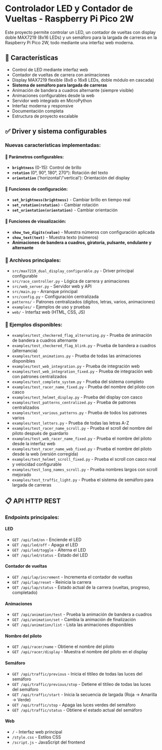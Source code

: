 # Controlador LED y Contador de Vueltas - Raspberry Pi Pico 2W

Este proyecto permite controlar un LED, un contador de vueltas con display doble MAX7219 (8x16 LEDs) y un semáforo para la largada de carreras en la Raspberry Pi Pico 2W, todo mediante una interfaz web moderna.

## 🚀 Características

- Control de LED mediante interfaz web
- Contador de vueltas de carrera con animaciones
- Display MAX7219 flexible (8x8 o 16x8 LEDs, doble módulo en cascada)
- **Sistema de semáforo para largada de carreras**
- Animación de bandera a cuadros alternante (siempre visible)
- Animaciones configurables desde la web
- Servidor web integrado en MicroPython
- Interfaz moderna y responsive
- Documentación completa
- Estructura de proyecto escalable

## ✅ Driver y sistema configurables

### **Nuevas características implementadas:**

#### **🔧 Parámetros configurables:**
- **`brightness`** (0-15): Control de brillo
- **`rotation`** (0°, 90°, 180°, 270°): Rotación del texto
- **`orientation`** ('horizontal'/'vertical'): Orientación del display

#### **🔄 Funciones de configuración:**
- **`set_brightness(brightness)`** - Cambiar brillo en tiempo real
- **`set_rotation(rotation)`** - Cambiar rotación
- **`set_orientation(orientation)`** - Cambiar orientación

#### **📱 Funciones de visualización:**
- **`show_two_digits(value)`** - Muestra números con configuración aplicada
- **`show_text(text)`** - Muestra texto (números)
- **Animaciones de bandera a cuadros, giratoria, pulsante, ondulante y alternante**

### **📁 Archivos principales:**

- `src/max7219_dual_display_configurable.py` - Driver principal configurable
- `src/race_controller.py` - Lógica de carrera y animaciones
- `src/web_server.py` - Servidor web y API
- `src/main.py` - Arranque principal
- `src/config.py` - Configuración centralizada
- `patterns/` - Patrones centralizados (dígitos, letras, varios, animaciones)
- `examples/` - Ejemplos de uso y pruebas
- `web/` - Interfaz web (HTML, CSS, JS)

### **🧪 Ejemplos disponibles:**

- `examples/test_checkered_flag_alternating.py` - Prueba de animación de bandera a cuadros alternante
- `examples/test_checkered_flag_blink.py` - Prueba de bandera a cuadros (alternancia)
- `examples/test_animations.py` - Prueba de todas las animaciones disponibles
- `examples/test_web_integration.py` - Prueba de integración web
- `examples/test_web_integration_fixed.py` - Prueba de integración web con patrones centralizados
- `examples/test_complete_system.py` - Prueba del sistema completo
- `examples/test_racer_name_fixed.py` - Prueba del nombre del piloto con casco
- `examples/test_helmet_display.py` - Prueba del display con casco
- `examples/test_patterns_centralized.py` - Prueba de patrones centralizados
- `examples/test_various_patterns.py` - Prueba de todos los patrones varios
- `examples/test_letters.py` - Prueba de todas las letras A-Z
- `examples/test_racer_name_scroll.py` - Prueba el scroll del nombre del piloto después de guardarlo
- `examples/test_web_racer_name_fixed.py` - Prueba el nombre del piloto desde la interfaz web
- `examples/test_racer_name_web_fixed.py` - Prueba el nombre del piloto desde la web (versión corregida)
- `examples/test_helmet_scroll_fixed.py` - Prueba el scroll con casco real y velocidad configurable
- `examples/test_long_names_scroll.py` - Prueba nombres largos con scroll mejorado
- `examples/test_traffic_light.py` - Prueba el sistema de semáforo para largada de carreras

## 📋 API HTTP REST

### Endpoints principales:

#### LED
- `GET /api/led/on` - Enciende el LED
- `GET /api/led/off` - Apaga el LED
- `GET /api/led/toggle` - Alterna el LED
- `GET /api/led/status` - Estado del LED

#### Contador de vueltas
- `GET /api/lap/increment` - Incrementa el contador de vueltas
- `GET /api/lap/reset` - Reinicia la carrera
- `GET /api/lap/status` - Estado actual de la carrera (vueltas, progreso, completado)

#### Animaciones
- `GET /api/animation/test` - Prueba la animación de bandera a cuadros
- `GET /api/animation/set` - Cambia la animación de finalización
- `GET /api/animation/list` - Lista las animaciones disponibles

#### Nombre del piloto
- `GET /api/racer/name` - Obtiene el nombre del piloto
- `GET /api/racer/display` - Muestra el nombre del piloto en el display

#### Semáforo
- `GET /api/traffic/previous` - Inicia el titileo de todas las luces del semáforo
- `GET /api/traffic/previous/stop` - Detiene el titileo de todas las luces del semáforo
- `GET /api/traffic/start` - Inicia la secuencia de largada (Roja -> Amarilla -> Verde)
- `GET /api/traffic/stop` - Apaga las luces verdes del semáforo
- `GET /api/traffic/status` - Obtiene el estado actual del semáforo

#### Web
- `/` - Interfaz web principal
- `/style.css` - Estilos CSS
- `/script.js` - JavaScript del frontend
